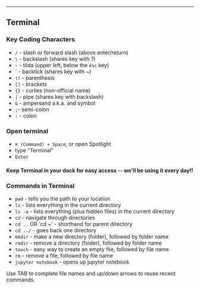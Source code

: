<hr>

## Terminal

### Key Coding Characters

- `/` - slash or forward slash (above enter/return)
- `\` - backslash (shares key with ?)
- `~` - tilda (upper left, below the `esc` key)
- ` - backtick (shares key with ~)
- `()` - parenthesis
- `[]` - brackets
- `{}` - curlies (non-official name)
- `|` - pipe (shares key with backslash)
- `&` - ampersand a.k.a. and symbol
- `;`- semi-colon
- `:` - colon

### Open terminal
- `⌘ (Command) + Space`, or open Spotlight
- type "Terminal"
- `Enter`

#### Keep Terminal in your dock for easy access -- we'll be using it every day!!

### Commands in Terminal

- `pwd` - tells you the path to your location
- `ls` - lists everything in the current directory
- `ls -a` - lists everything (plus hidden files) in the current directory
- `cd` - navigate through directories
- `cd ..` OR 'cd ~' - shorthand for parent directory
- `cd ../` - goes back one directory
- `mkdir` - make a new directory (folder), followed by folder name
- `rmdir` - remove a directory (folder), followed by folder name
- `touch` - easy way to create an empty file, followed by file name
- `rm` - remove a file, followed by file name
- `jupyter notebook` - opens up jupyter notebook

Use TAB to complete file names and up/down arrows to reuse recent commands.